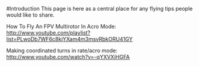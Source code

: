 #Introduction
This page is here as a central place for any flying tips people would like to share. 



How To Fly An FPV Multirotor In Acro Mode: http://www.youtube.com/playlist?list=PLwoDb7WF6c8kjYXam4m3msvRbkORU41GY

Making coordinated turns in rate/acro mode: http://www.youtube.com/watch?v=-qYXVXiHGFA